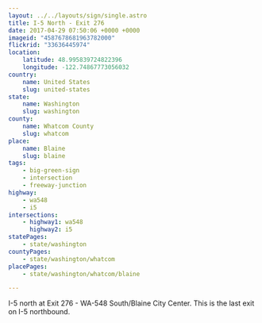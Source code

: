 ```yaml
---
layout: ../../layouts/sign/single.astro
title: I-5 North - Exit 276
date: 2017-04-29 07:50:06 +0000 +0000
imageid: "4587678681963782000"
flickrid: "33636445974"
location:
    latitude: 48.995839724822396
    longitude: -122.74867773056032
country:
    name: United States
    slug: united-states
state:
    name: Washington
    slug: washington
county:
    name: Whatcom County
    slug: whatcom
place:
    name: Blaine
    slug: blaine
tags:
    - big-green-sign
    - intersection
    - freeway-junction
highway:
    - wa548
    - i5
intersections:
    - highway1: wa548
      highway2: i5
statePages:
    - state/washington
countyPages:
    - state/washington/whatcom
placePages:
    - state/washington/whatcom/blaine

---
```

I-5 north at Exit 276 - WA-548 South/Blaine City Center.  This is the last exit on I-5 northbound.